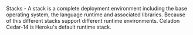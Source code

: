 Stacks - 
A stack is a complete deployment environment including the base operating system, the language runtime and associated libraries. Because of this different stacks support different runtime environments. Celadon Cedar-14 is Heroku's default runtime stack. 

